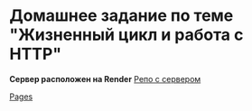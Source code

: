 # Домашнее задание по теме "Жизненный цикл и работа с HTTP"  

**Сервер расположен на Render**
[Репо с сервером](https://github.com/AnutaSt/ra-hw-http-backend/tree/main/ra-hw-http-backend-master)

[Pages]( https://github.com/AnutaSt/ra-hw-http)

